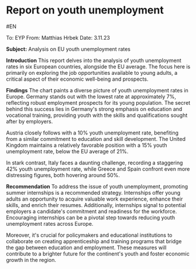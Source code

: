 # Report on youth unemployment
#EN 

To: EYP
From: Matthias Hrbek
Date: 3.11.23

**Subject:** Analysis on EU youth unemployment rates 

**Introduction**
This report delves into the analysis of youth unemployment rates in six European countries, alongside the EU average. The focus here is primarily on exploring the job opportunities available to young adults, a critical aspect of their economic well-being and prospects.

**Findings**
The chart paints a diverse picture of youth unemployment rates in Europe. Germany stands out with the lowest rate at approximately 7%, reflecting robust employment prospects for its young population. The secret behind this success lies in Germany's strong emphasis on education and vocational training, providing youth with the skills and qualifications sought after by employers.

Austria closely follows with a 10% youth unemployment rate, benefiting from a similar commitment to education and skill development. The United Kingdom maintains a relatively favorable position with a 15% youth unemployment rate, below the EU average of 21%.

In stark contrast, Italy faces a daunting challenge, recording a staggering 42% youth unemployment rate, while Greece and Spain confront even more distressing figures, both hovering around 50%.

**Recommendation**
To address the issue of youth unemployment, promoting summer internships is a recommended strategy. Internships offer young adults an opportunity to acquire valuable work experience, enhance their skills, and enrich their resumes. Additionally, internships signal to potential employers a candidate's commitment and readiness for the workforce. Encouraging internships can be a pivotal step towards reducing youth unemployment rates across Europe.

Moreover, it's crucial for policymakers and educational institutions to collaborate on creating apprenticeship and training programs that bridge the gap between education and employment. These measures will contribute to a brighter future for the continent's youth and foster economic growth in the region.